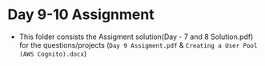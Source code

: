# Day 9-10 Assignment

- This folder consists the Assigment solution(Day - 7 and 8 Solution.pdf) for the questions/projects (```Day 9 Assigment.pdf``` & ```Creating a User Pool (AWS Cognito).docx```)
